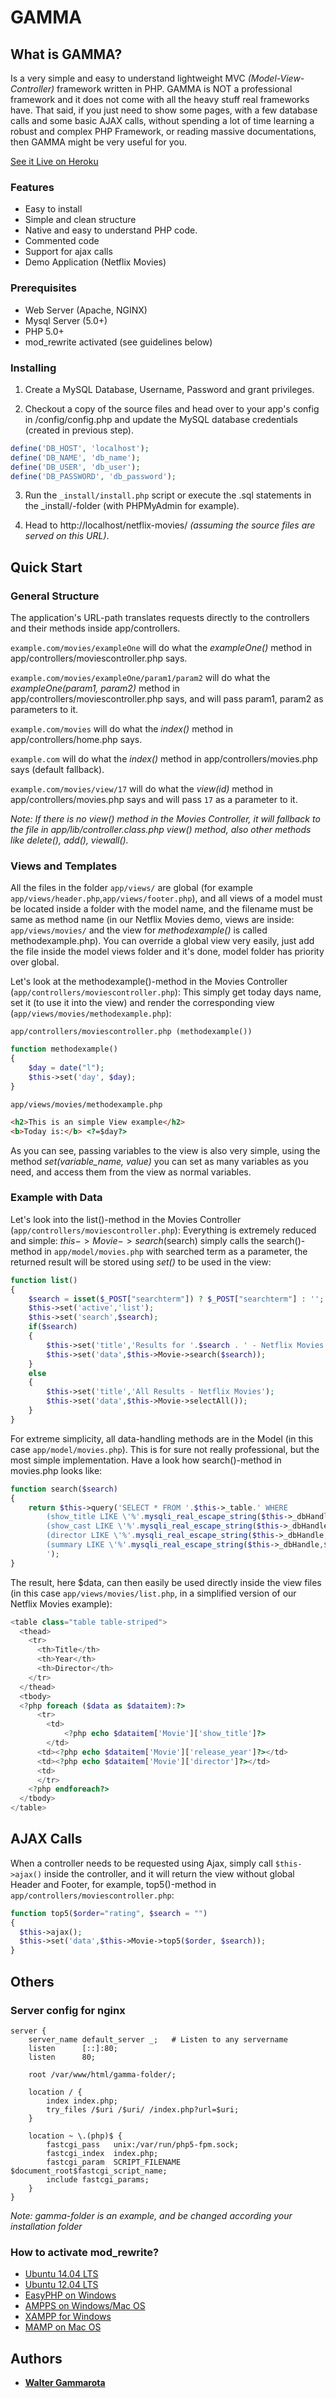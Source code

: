 # GAMMA 

## What is GAMMA?

Is a very simple and easy to understand lightweight MVC *(Model-View-Controller)* framework written in PHP. GAMMA is NOT a professional framework and it does not come with all the heavy stuff real frameworks have. That said, if you just need to show some pages, with a few database calls and some basic AJAX calls, without spending a lot of time learning a robust and complex PHP Framework, or reading massive documentations, then GAMMA might be very useful for you.

[See it Live on Heroku](https://gamma-mvc.herokuapp.com/)

### Features

* Easy to install
* Simple and clean structure
* Native and easy to understand PHP code.
* Commented code
* Support for ajax calls
* Demo Application (Netflix Movies)


### Prerequisites

* Web Server (Apache, NGINX)
* Mysql Server (5.0+)
* PHP 5.0+
* mod_rewrite activated (see guidelines below)


### Installing

1. Create a MySQL Database, Username, Password and grant privileges.

2. Checkout a copy of the source files and head over to your app's config in /config/config.php and update the MySQL database credentials (created in previous step). 

  ```php
  define('DB_HOST', 'localhost');
  define('DB_NAME', 'db_name');
  define('DB_USER', 'db_user');
  define('DB_PASSWORD', 'db_password');
  ```

3. Run the `_install/install.php` script or execute the .sql statements in the _install/-folder (with PHPMyAdmin for example).

4. Head to http://localhost/netflix-movies/ *(assuming the source files are served on this URL)*.

## Quick Start

### General Structure

The application's URL-path translates requests directly to the controllers and their methods inside app/controllers.

`example.com/movies/exampleOne` will do what the *exampleOne()* method in app/controllers/moviescontroller.php says.

`example.com/movies/exampleOne/param1/param2` will do what the *exampleOne(param1, param2)* method in app/controllers/moviescontroller.php says, and will pass param1, param2 as parameters to it.

`example.com/movies` will do what the *index()* method in app/controllers/home.php says.

`example.com` will do what the *index()* method in app/controllers/movies.php says (default fallback).

`example.com/movies/view/17` will do what the *view(id)* method in app/controllers/movies.php says and
will pass `17` as a parameter to it. 

*Note: If there is no view() method in the Movies Controller, it will fallback to the file in app/lib/controller.class.php view() method, also other methods like delete(), add(), viewall().*

### Views and Templates

All the files in the folder `app/views/` are global (for example `app/views/header.php`,`app/views/footer.php`), and all views of a model must be located inside a folder with the model name, and the filename must be same as method name (in our Netflix Movies demo, views are inside: `app/views/movies/` and the view for *methodexample()* is called methodexample.php). You can override a global view very easily, just add the file inside the model views folder and it's done, model folder has priority over global. 

Let's look at the methodexample()-method in the Movies Controller (`app/controllers/moviescontroller.php`): This simply get today days name, set it (to use it into the view) and render the corresponding view (`app/views/movies/methodexample.php`):

`app/controllers/moviescontroller.php (methodexample())`
```php
function methodexample()
{
    $day = date("l");
    $this->set('day', $day);
}
```
`app/views/movies/methodexample.php`
```html
<h2>This is an simple View example</h2>
<b>Today is:</b> <?=$day?>
```

As you can see, passing variables to the view is also very simple, using the method *set(variable_name, value)* you can set as many variables as you need, and access them from the view as normal variables.


### Example with Data

Let's look into the list()-method in the Movies Controller (`app/controllers/moviescontroller.php`): Everything is extremely reduced and simple: $this->Movie->search($search) simply calls the search()-method in `app/model/movies.php` with searched term as a parameter, the returned result will be stored using *set()* to be used in the view:

```php
function list()
{
    $search = isset($_POST["searchterm"]) ? $_POST["searchterm"] : '';
    $this->set('active','list');
    $this->set('search',$search);
    if($search)
    {
        $this->set('title','Results for '.$search . ' - Netflix Movies');
        $this->set('data',$this->Movie->search($search));   
    }
    else
    {
        $this->set('title','All Results - Netflix Movies');
        $this->set('data',$this->Movie->selectAll());
    }
}
```

For extreme simplicity, all data-handling methods are in the Model (in this case `app/model/movies.php`). This is for sure not really professional, but the most simple implementation. Have a look how search()-method in movies.php looks like:

```php
function search($search)
{
    return $this->query('SELECT * FROM '.$this->_table.' WHERE  
        (show_title LIKE \'%'.mysqli_real_escape_string($this->_dbHandle,$search).'%\') OR
        (show_cast LIKE \'%'.mysqli_real_escape_string($this->_dbHandle,$search).'%\') OR
        (director LIKE \'%'.mysqli_real_escape_string($this->_dbHandle,$search).'%\') OR
        (summary LIKE \'%'.mysqli_real_escape_string($this->_dbHandle,$search).'%\')
        ');   
}
```

The result, here $data, can then easily be used directly inside the view files (in this case `app/views/movies/list.php`, in a simplified version of our Netflix Movies example):

```php
<table class="table table-striped">
  <thead>
    <tr>
      <th>Title</th>
      <th>Year</th>
      <th>Director</th>
    </tr>
  </thead>
  <tbody>
  <?php foreach ($data as $dataitem):?>    	
      <tr>
        <td>
            <?php echo $dataitem['Movie']['show_title']?>
        </td>
      <td><?php echo $dataitem['Movie']['release_year']?></td>
      <td><?php echo $dataitem['Movie']['director']?></td>
      <td>
      </tr>
    <?php endforeach?>
  </tbody>
</table>
```



## AJAX Calls

When a controller needs to be requested using Ajax, simply call `$this->ajax()` inside the controller, and it will return the view without global Header and Footer, for example, top5()-method in `app/controllers/moviescontroller.php`:

```php
function top5($order="rating", $search = "")
{
  $this->ajax();
  $this->set('data',$this->Movie->top5($order, $search)); 
}
```

## Others

### Server config for nginx

```nginx
server {
    server_name default_server _;   # Listen to any servername
    listen      [::]:80;
    listen      80;

    root /var/www/html/gamma-folder/;

    location / {
        index index.php;
        try_files /$uri /$uri/ /index.php?url=$uri;
    }

    location ~ \.(php)$ {
        fastcgi_pass   unix:/var/run/php5-fpm.sock;
        fastcgi_index  index.php;
        fastcgi_param  SCRIPT_FILENAME $document_root$fastcgi_script_name;
        include fastcgi_params;
    }
}
```
*Note: gamma-folder is an example, and 
be changed according your installation folder*

### How to activate mod_rewrite?
* [Ubuntu 14.04 LTS](http://www.dev-metal.com/enable-mod_rewrite-ubuntu-14-04-lts/)
* [Ubuntu 12.04 LTS](http://www.dev-metal.com/enable-mod_rewrite-ubuntu-12-04-lts/)
* [EasyPHP on Windows](http://stackoverflow.com/questions/8158770/easyphp-and-htaccess)
* [AMPPS on Windows/Mac OS](http://www.softaculous.com/board/index.php?tid=3634&title=AMPPS_rewrite_enable/disable_option%3F_please%3F)
* [XAMPP for Windows](http://www.leonardaustin.com/blog/technical/enable-mod_rewrite-in-xampp/)
* [MAMP on Mac OS](http://stackoverflow.com/questions/7670561/how-to-get-htaccess-to-work-on-mamp)


## Authors

* [**Walter Gammarota**](https://github.com/WalterGammarota)
